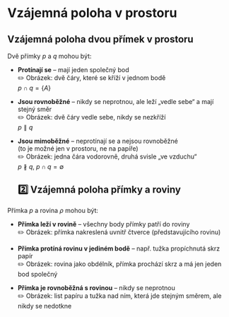 # Vzájemná poloha v prostoru

## Vzájemná poloha dvou přímek v prostoru

Dvě přímky $p$ a $q$ mohou být:

- **Protínají se** – mají jeden společný bod  
  ✏️ Obrázek: dvě čáry, které se kříží v jednom bodě  
  $p \cap q = \{A\}$

- **Jsou rovnoběžné** – nikdy se neprotnou, ale leží „vedle sebe“ a mají stejný směr  
  ✏️ Obrázek: dvě čáry vedle sebe, nikdy se nezkříží  
  $p \parallel q$

- **Jsou mimoběžné** – neprotínají se a nejsou rovnoběžné  
  (to je možné jen v prostoru, ne na papíře)  
  ✏️ Obrázek: jedna čára vodorovně, druhá svisle „ve vzduchu“  
  $p \nparallel q,\; p \cap q = \emptyset$

  ## 2️⃣ Vzájemná poloha přímky a roviny

Přímka $p$ a rovina $\rho$ mohou být:

- **Přímka leží v rovině** – všechny body přímky patří do roviny  
  ✏️ Obrázek: přímka nakreslená uvnitř čtverce (představujícího rovinu)  

- **Přímka protíná rovinu v jediném bodě** – např. tužka propíchnutá skrz papír  
  ✏️ Obrázek: rovina jako obdélník, přímka prochází skrz a má jen jeden bod společný  

- **Přímka je rovnoběžná s rovinou** – nikdy se neprotnou  
  ✏️ Obrázek: list papíru a tužka nad ním, která jde stejným směrem, ale nikdy se nedotkne  